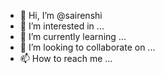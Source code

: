 - 👋 Hi, I’m @sairenshi
- 👀 I’m interested in ...
- 🌱 I’m currently learning ...
- 💞️ I’m looking to collaborate on ...
- 📫 How to reach me ...

<!---
sairenshi/sairenshi is a ✨ special ✨ repository because its `README.md` (this file) appears on your GitHub profile.
You can click the Preview link to take a look at your changes.
--->
